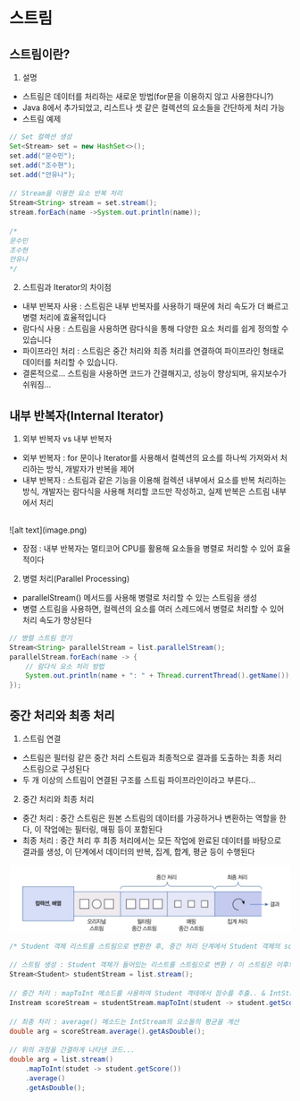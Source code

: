 # 스트림

## 스트림이란?

1. 설명
- 스트림은 데이터를 처리하는 새로운 방법(for문을 이용하지 않고 사용한다니?)
- Java 8에서 추가되었고, 리스트나 셋 같은 컬렉션의 요소들을 간단하게 처리 가능
- 스트림 예제
``` java
// Set 컬렉션 생성
Set<Stream> set = new HashSet<>();
set.add("문수민");
set.add("조수현");
set.add("안유나");

// Stream을 이용한 요소 반복 처리
Stream<String> stream = set.stream();
stream.forEach(name ->System.out.println(name));

/*
문수민
조수현
안유나
*/
```

2. 스트림과 Iterator의 차이점

- 내부 반복자 사용 : 스트림은 내부 반복자를 사용하기 때문에 처리 속도가 더 빠르고 병렬 처리에 효율적입니다
- 람다식 사용 : 스트림을 사용하면 람다식을 통해 다양한 요소 처리를 쉽게 정의할 수 있습니다
- 파이프라인 처리 : 스트림은 중간 처리와 최종 처리를 연결하여 파이프라인 형태로 데이터를 처리할 수 있습니다. 
- 결론적으로... 스트림을 사용하면 코드가 간결해지고, 성능이 향상되며, 유지보수가 쉬워짐...


## 내부 반복자(Internal Iterator)

1. 외부 반복자 vs 내부 반복자

- 외부 반복자 : for 문이나 Iterator를 사용해서 컬렉션의 요소를 하나씩 가져와서 처리하는 방식, 개발자가 반복을 제어
- 내부 반복자 : 스트림과 같은 기능을 이용해 컬렉션 내부에서 요소를 반복 처리하는 방식, 개발자는 람다식을 사용해 처리할 코드만 작성하고, 실제 반복은 스트림 내부에서 처리
<br>
![alt text](image.png)

- 장점 : 내부 반복자는 멀티코어 CPU를 활용해 요소들을 병렬로 처리할 수 있어 효율적이다

2. 병렬 처리(Parallel Processing)

- parallelStream() 메서드를 사용해 병렬로 처리할 수 있는 스트림을 생성
- 병렬 스트림을 사용하면, 컬렉션의 요소를 여러 스레드에서 병렬로 처리할 수 있어 처리 속도가 향상된다

``` java
// 병렬 스트림 얻기
Stream<String> parallelStream = list.parallelStream();
parallelStream.forEach(name -> {
    // 람다식 요소 처리 방법
    System.out.println(name + ": " + Thread.currentThread().getName());
});
```

## 중간 처리와 최종 처리

1. 스트림 연결

- 스트림은 필터링 같은 중간 처리 스트림과 최종적으로 결과를 도출하는 최종 처리 스트림으로 구성된다
- 두 개 이상의 스트림이 연결된 구조를 스트림 파이프라인이라고 부른다...

2. 중간 처리와 최종 처리

- 중간 처리 : 중간 스트림은 원본 스트림의 데이터를 가공하거나 변환하는 역할을 한다, 이 작업에는 필터링, 매핑 등이 포함된다
- 최종 처리 : 중간 처리 후 최종 처리에서는 모든 작업에 완료된 데이터를 바탕으로 결과를 생성, 이 단계에서 데이터의 반복, 집계, 합계, 평균 등이 수행된다

![alt text](image-1.png)

``` java
/* Student 객체 리스트를 스트림으로 변환한 후, 중간 처리 단계에서 Student 객체의 score를 추출하고, 최종 처리 단계에서 이 평균을 계산하는 과정을 보여주는 예시....*/

// 스트림 생성 : Student 객체가 들어있는 리스트를 스트림으로 변환 / 이 스트림은 이후의 중간 처리와 최종 처리에 사용...
Stream<Student> studentStream = list.stream();

// 중간 처리 : mapToInt 메소드를 사용하여 Student 객테에서 점수를 추출.. & IntStream으로 변환
Instream scoreStream = studentStream.mapToInt(student -> student.getScore());

// 최종 처리 : average() 메소드는 IntStream의 요소들의 평균을 계산
double arg = scoreStream.average().getAsDouble();

// 위의 과정을 간결하게 나타낸 코드...
double arg = list.stream()
    .mapToInt(studet -> student.getScore())
    .average()
    .getAsDouble();
```

